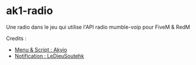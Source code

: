 # ak1-radio
Une radio dans le jeu qui utilise l'API radio mumble-voip pour FiveM & RedM

Credits :
  - [Menu & Script : Akyio](https://github.com/Akiyo-bot)
  - [Notification : LeDieuSoutehk](https://github.com/LeDieuSoutehk/)
